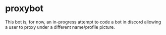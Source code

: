 # proxybot
This bot is, for now, an in-progress attempt to code a bot in discord allowing a user to proxy under a different name/profile picture. 
